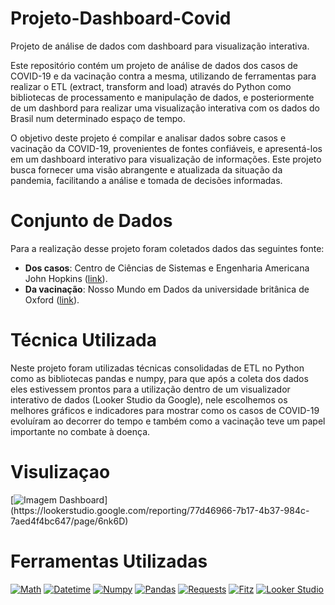 # Projeto-Dashboard-Covid

Projeto de análise de dados com dashboard para visualização interativa.

Este repositório contém um projeto de análise de dados dos casos de COVID-19 e da vacinação contra a mesma, utilizando de ferramentas para realizar o ETL (extract, transform and load) através do Python como bibliotecas de processamento e manipulação de dados, e posteriormente de um dashbord para realizar uma visualização interativa com os dados do Brasil num determinado espaço de tempo.

O objetivo deste projeto é compilar e analisar dados sobre casos e vacinação da COVID-19, provenientes de fontes confiáveis, e apresentá-los em um dashboard interativo para visualização de informações. Este projeto busca fornecer uma visão abrangente e atualizada da situação da pandemia, facilitando a análise e tomada de decisões informadas.

# Conjunto de Dados

Para a realização desse projeto foram coletados dados das seguintes fonte:
- **Dos casos**: Centro de Ciências de Sistemas e Engenharia Americana John Hopkins ([link](https://www.jhu.edu/)).
- **Da vacinação**: Nosso Mundo em Dados da universidade britânica de Oxford ([link](https://ourworldindata.org/)).

# Técnica Utilizada

Neste projeto foram utilizadas técnicas consolidadas de ETL no Python como as bibliotecas pandas e numpy, para que após a coleta dos dados eles estivessem prontos para a utilização dentro de um visualizador interativo de dados (Looker Studio da Google), nele escolhemos os melhores gráficos e indicadores para mostrar como os casos de COVID-19 evoluíram ao decorrer do tempo e também como a vacinação teve um papel importante no combate à doença.

# Visulizaçao

[![Imagem Dashboard]([https://github.com/Armanskij/Projeto-Dashboard-Covid/blob/main/covid-dashboard.pdf](https://github.com/Armanskij/Projeto-Dashboard-Covid/blob/main/covid-dashboard-1.jpg))](https://lookerstudio.google.com/reporting/77d46966-7b17-4b37-984c-7aed4f4bc647/page/6nk6D)
# Ferramentas Utilizadas

[![Math](https://img.shields.io/badge/Math-Module-blue.svg)](https://docs.python.org/3/library/math.html)
[![Datetime](https://img.shields.io/badge/Datetime-Module-blue.svg)](https://docs.python.org/3/library/datetime.html)
[![Numpy](https://img.shields.io/badge/Numpy-1.21.0-blue.svg)](https://numpy.org/)
[![Pandas](https://img.shields.io/badge/Pandas-1.3.0-blue.svg)](https://pandas.pydata.org/)
[![Requests](https://img.shields.io/badge/Requests-2.26.0-blue.svg)](https://docs.python-requests.org/en/latest/)
[![Fitz](https://img.shields.io/badge/Fitz-1.19.0-blue.svg)](https://pymupdf.readthedocs.io/en/latest/)
[![Looker Studio](https://img.shields.io/badge/Looker%20Studio-Platform-blue.svg)](https://lookerstudio.google.com/)




